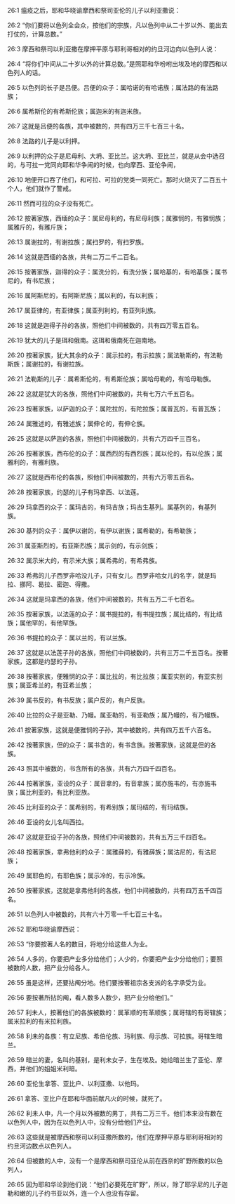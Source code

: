 <a id="1"></a>26:1  瘟疫之后，耶和华晓谕摩西和祭司亚伦的儿子以利亚撒说：  

<a id="2"></a>26:2  “你们要将以色列全会众，按他们的宗族，凡以色列中从二十岁以外、能出去打仗的，计算总数。”  

<a id="3"></a>26:3  摩西和祭司以利亚撒在摩押平原与耶利哥相对的约旦河边向以色列人说：  

<a id="4"></a>26:4  “将你们中间从二十岁以外的计算总数。”是照耶和华吩咐出埃及地的摩西和以色列人的话。  

<a id="5"></a>26:5  以色列的长子是吕便。吕便的众子：属哈诺的有哈诺族；属法路的有法路族；  

<a id="6"></a>26:6  属希斯伦的有希斯伦族；属迦米的有迦米族。  

<a id="7"></a>26:7  这就是吕便的各族，其中被数的，共有四万三千七百三十名。  

<a id="8"></a>26:8  法路的儿子是以利押。  

<a id="9"></a>26:9  以利押的众子是尼母利、大坍、亚比兰。这大坍、亚比兰，就是从会中选召的，与可拉一党同向耶和华争闹的时候，也向摩西、亚伦争闹，  

<a id="10"></a>26:10  地便开口吞了他们，和可拉、可拉的党类一同死亡。那时火烧灭了二百五十个人，他们就作了警戒。  

<a id="11"></a>26:11  然而可拉的众子没有死亡。  

<a id="12"></a>26:12  按著家族，西缅的众子：属尼母利的，有尼母利族；属雅悯的，有雅悯族；属雅斤的，有雅斤族；  

<a id="13"></a>26:13  属谢拉的，有谢拉族；属扫罗的，有扫罗族。  

<a id="14"></a>26:14  这就是西缅的各族，共有二万二千二百名。  

<a id="15"></a>26:15  按著家族，迦得的众子：属洗分的，有洗分族；属哈基的，有哈基族；属书尼的，有书尼族；  

<a id="16"></a>26:16  属阿斯尼的，有阿斯尼族；属以利的，有以利族；  

<a id="17"></a>26:17  属亚律的，有亚律族；属亚列利的，有亚列利族。  

<a id="18"></a>26:18  这就是迦得子孙的各族，照他们中间被数的，共有四万零五百名。  

<a id="19"></a>26:19  犹大的儿子是珥和俄南。这珥和俄南死在迦南地。  

<a id="20"></a>26:20  按著家族，犹大其余的众子：属示拉的，有示拉族；属法勒斯的，有法勒斯族；属谢拉的，有谢拉族。  

<a id="21"></a>26:21  法勒斯的儿子：属希斯伦的，有希斯伦族；属哈母勒的，有哈母勒族。  

<a id="22"></a>26:22  这就是犹大的各族，照他们中间被数的，共有七万六千五百名。  

<a id="23"></a>26:23  按著家族，以萨迦的众子：属陀拉的，有陀拉族；属普瓦的，有普瓦族；  

<a id="24"></a>26:24  属雅述的，有雅述族；属伸仑的，有伸仑族。　  

<a id="25"></a>26:25  这就是以萨迦的各族，照他们中间被数的，共有六万四千三百名。  

<a id="26"></a>26:26  按著家族，西布伦的众子：属西烈的有西烈族；属以伦的，有以伦族；属雅利的，有雅利族。  

<a id="27"></a>26:27  这就是西布伦的各族，照他们中间被数的，共有六万零五百名。  

<a id="28"></a>26:28  按著家族，约瑟的儿子有玛拿西、以法莲。  

<a id="29"></a>26:29  玛拿西的众子：属玛吉的，有玛吉族；玛吉生基列。属基列的，有基列族。  

<a id="30"></a>26:30  基列的众子：属伊以谢的，有伊以谢族；属希勒的，有希勒族；  

<a id="31"></a>26:31  属亚斯烈的，有亚斯烈族；属示剑的，有示剑族；  

<a id="32"></a>26:32  属示米大的，有示米大族；属希弗的，有希弗族。  

<a id="33"></a>26:33  希弗的儿子西罗非哈没儿子，只有女儿。西罗非哈女儿的名字，就是玛拉、挪阿、曷拉、密迦、得撒。  

<a id="34"></a>26:34  这就是玛拿西的各族，他们中间被数的，共有五万二千七百名。  

<a id="35"></a>26:35  按著家族，以法莲的众子：属书提拉的，有书提拉族；属比结的，有比结族；属他罕的，有他罕族。  

<a id="36"></a>26:36  书提拉的众子：属以兰的，有以兰族。  

<a id="37"></a>26:37  这就是以法莲子孙的各族，照他们中间被数的，共有三万二千五百名。按著家族，这都是约瑟的子孙。  

<a id="38"></a>26:38  按著家族，便雅悯的众子：属比拉的，有比拉族；属亚实别的，有亚实别族；属亚希兰的，有亚希兰族；  

<a id="39"></a>26:39  属书反的，有书反族；属户反的，有户反族。  

<a id="40"></a>26:40  比拉的众子是亚勒、乃幔。属亚勒的，有亚勒族；属乃幔的，有乃幔族。  

<a id="41"></a>26:41  按著家族，这就是便雅悯的子孙，其中被数的，共有四万五千六百名。  

<a id="42"></a>26:42  按著家族，但的众子：属书含的，有书含族。按著家族，这就是但的各族。  

<a id="43"></a>26:43  照其中被数的，书含所有的各族，共有六万四千四百名。  

<a id="44"></a>26:44  按著家族，亚设的众子：属音拿的，有音拿族；属亦施韦的，有亦施韦族；属比利亚的，有比利亚族。  

<a id="45"></a>26:45  比利亚的众子：属希别的，有希别族；属玛结的，有玛结族。  

<a id="46"></a>26:46  亚设的女儿名叫西拉。  

<a id="47"></a>26:47  这就是亚设子孙的各族，照他们中间被数的，共有五万三千四百名。  

<a id="48"></a>26:48  按著家族，拿弗他利的众子：属雅薛的，有雅薛族；属沽尼的，有沽尼族；  

<a id="49"></a>26:49  属耶色的，有耶色族；属示冷的，有示冷族。  

<a id="50"></a>26:50  按著家族，这就是拿弗他利的各族，他们中间被数的，共有四万五千四百名。  

<a id="51"></a>26:51  以色列人中被数的，共有六十万零一千七百三十名。  

<a id="52"></a>26:52  耶和华晓谕摩西说：  

<a id="53"></a>26:53  “你要按著人名的数目，将地分给这些人为业。  

<a id="54"></a>26:54  人多的，你要把产业多分给他们；人少的，你要把产业少分给他们；要照被数的人数，把产业分给各人。  

<a id="55"></a>26:55  虽是这样，还要拈阄分地。他们要按著祖宗各支派的名字承受为业。  

<a id="56"></a>26:56  要按著所拈的阄，看人数多人数少，把产业分给他们。”  

<a id="57"></a>26:57  利未人，按著他们的各族被数的：属革顺的有革顺族；属哥辖的有哥辖族；属米拉利的有米拉利族。  

<a id="58"></a>26:58  利未的各族：有立尼族、希伯伦族、玛利族、母示族、可拉族。哥辖生暗兰。  

<a id="59"></a>26:59  暗兰的妻，名叫约基别，是利未女子，生在埃及。她给暗兰生了亚伦、摩西，并他们的姐姐米利暗。  

<a id="60"></a>26:60  亚伦生拿答、亚比户、以利亚撒、以他玛。  

<a id="61"></a>26:61  拿答、亚比户在耶和华面前献凡火的时候，就死了。  

<a id="62"></a>26:62  利未人中，凡一个月以外被数的男丁，共有二万三千。他们本来没有数在以色列人中，因为在以色列人中，没有分给他们产业。  

<a id="63"></a>26:63  这些就是被摩西和祭司以利亚撒所数的，他们在摩押平原与耶利哥相对的约旦河边数点以色列人。  

<a id="64"></a>26:64  但被数的人中，没有一个是摩西和祭司亚伦从前在西奈的旷野所数的以色列人，  

<a id="65"></a>26:65  因为耶和华论到他们说：“他们必要死在旷野”，所以，除了耶孚尼的儿子迦勒和嫩的儿子约书亚以外，连一个人也没有存留。  
